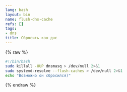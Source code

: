 ```yaml
---
lang: bash
layout: bin
name: flush-dns-cache
refs: []
tags:
- dns
title: Сбросить кэш днс
---
```

{% raw %}
```bash
#!/bin/bash
sudo killall -HUP dnsmasq > /dev/null 2>&1
sudo systemd-resolve --flush-caches > /dev/null 2>&1
echo "Возможно он сбросился)"
```
{% endraw %}